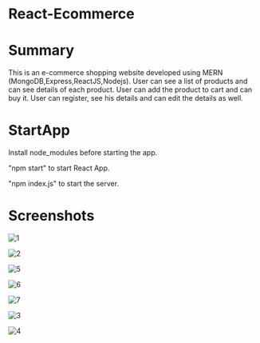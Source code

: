 # React-Ecommerce

# Summary

This is an e-commerce shopping website developed using MERN (MongoDB,Express,ReactJS,Nodejs).
User can see a list of products and can see details of each product.
User can add the product to cart and can buy it.
User can register, see his details and can edit the details as well.

# StartApp

Install node_modules before starting the app.

"npm start" to start React App.

"npm index.js" to start the server.

# Screenshots
 
![1](https://user-images.githubusercontent.com/57454647/121584853-8fe04980-ca4f-11eb-8cfa-8aab36cae056.png)


![2](https://user-images.githubusercontent.com/57454647/121584925-9ec6fc00-ca4f-11eb-8dbe-a1ddefd066a6.png)


![5](https://user-images.githubusercontent.com/57454647/121584989-b1d9cc00-ca4f-11eb-96f5-b9fba903f10d.png)


![6](https://user-images.githubusercontent.com/57454647/121585015-b9997080-ca4f-11eb-8f4a-6f3b73a10a06.png)


![7](https://user-images.githubusercontent.com/57454647/121585045-c322d880-ca4f-11eb-909d-b7ad51232526.png)


![3](https://user-images.githubusercontent.com/57454647/121585121-d7ff6c00-ca4f-11eb-9bf2-7cbf12505a91.png)


![4](https://user-images.githubusercontent.com/57454647/121585151-e0f03d80-ca4f-11eb-8bbc-866cb3c5e0ca.png)

